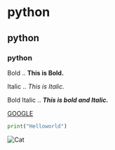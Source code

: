 # python

## python

### python

Bold .. **This is Bold.**

Italic .. *This is Italic.*

Bold Italic .. ***This is bold and Italic.***

[GOOGLE](www.google.com)

```python
print("Helloworld")
```
![Cat](https://images2.minutemediacdn.com/image/upload/c_crop,h_1193,w_2121,x_0,y_64/f_auto,q_auto,w_1100/v1565279671/shape/mentalfloss/578211-gettyimages-542930526.jpg)
